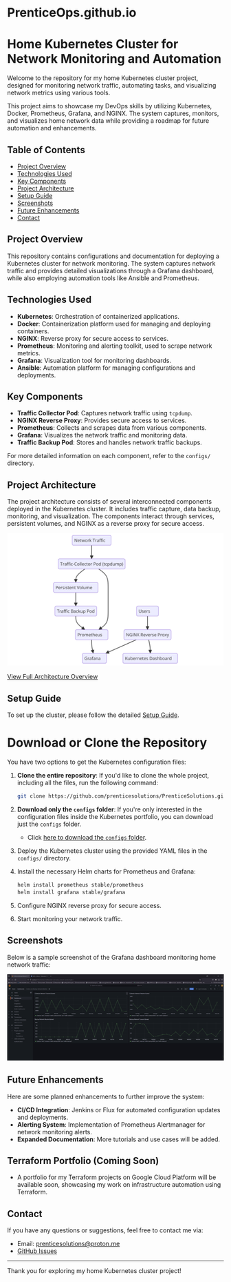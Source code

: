 # PrenticeOps.github.io

# Home Kubernetes Cluster for Network Monitoring and Automation

Welcome to the repository for my home Kubernetes cluster project, designed for monitoring network traffic, automating tasks, and visualizing network metrics using various tools.

This project aims to showcase my DevOps skills by utilizing Kubernetes, Docker, Prometheus, Grafana, and NGINX. The system captures, monitors, and visualizes home network data while providing a roadmap for future automation and enhancements.

## Table of Contents
- [Project Overview](#project-overview)
- [Technologies Used](#technologies-used)
- [Key Components](#key-components)
- [Project Architecture](#project-architecture)
- [Setup Guide](#setup-guide)
- [Screenshots](#screenshots)
- [Future Enhancements](#future-enhancements)
- [Contact](#contact)

## Project Overview

This repository contains configurations and documentation for deploying a Kubernetes cluster for network monitoring. The system captures network traffic and provides detailed visualizations through a Grafana dashboard, while also employing automation tools like Ansible and Prometheus.

## Technologies Used

- **Kubernetes**: Orchestration of containerized applications.
- **Docker**: Containerization platform used for managing and deploying containers.
- **NGINX**: Reverse proxy for secure access to services.
- **Prometheus**: Monitoring and alerting toolkit, used to scrape network metrics.
- **Grafana**: Visualization tool for monitoring dashboards.
- **Ansible**: Automation platform for managing configurations and deployments.

## Key Components

- **Traffic Collector Pod**: Captures network traffic using `tcpdump`.
- **NGINX Reverse Proxy**: Provides secure access to services.
- **Prometheus**: Collects and scrapes data from various components.
- **Grafana**: Visualizes the network traffic and monitoring data.
- **Traffic Backup Pod**: Stores and handles network traffic backups.

For more detailed information on each component, refer to the `configs/` directory.

## Project Architecture

The project architecture consists of several interconnected components deployed in the Kubernetes cluster. It includes traffic capture, data backup, monitoring, and visualization. The components interact through services, persistent volumes, and NGINX as a reverse proxy for secure access.

![Project Architecture](/kubernetes-portfolio/images/diagram.png)

[View Full Architecture Overview](/kubernetes-portfolio/architecture.md)

## Setup Guide

To set up the cluster, please follow the detailed [Setup Guide](/kubernetes-portfolio/setup.html).

# Download or Clone the Repository

You have two options to get the Kubernetes configuration files:

1. **Clone the entire repository**:
    If you'd like to clone the whole project, including all the files, run the following command:

    ```bash
    git clone https://github.com/prenticesolutions/PrenticeSolutions.github.io.git
    ```

2. **Download only the `configs` folder**:
    If you're only interested in the configuration files inside the Kubernetes portfolio, you can download just the `configs` folder.

    - Click [here to download the `configs` folder](https://github.com/prenticesolutions/PrenticeSolutions.github.io/tree/main/kubernetes-portfolio/configs).

3. Deploy the Kubernetes cluster using the provided YAML files in the `configs/` directory.

4. Install the necessary Helm charts for Prometheus and Grafana:
    ```bash
    helm install prometheus stable/prometheus
    helm install grafana stable/grafana
    ```

5. Configure NGINX reverse proxy for secure access.

6. Start monitoring your network traffic.

## Screenshots

Below is a sample screenshot of the Grafana dashboard monitoring home network traffic:

![Grafana Dashboard](/kubernetes-portfolio/images/grafana-dashboard.png)

## Future Enhancements

Here are some planned enhancements to further improve the system:

- **CI/CD Integration**: Jenkins or Flux for automated configuration updates and deployments.
- **Alerting System**: Implementation of Prometheus Alertmanager for network monitoring alerts.
- **Expanded Documentation**: More tutorials and use cases will be added.

## Terraform Portfolio (Coming Soon)

- A portfolio for my Terraform projects on Google Cloud Platform will be available soon, showcasing my work on infrastructure automation using Terraform.

## Contact

If you have any questions or suggestions, feel free to contact me via:

- Email: prenticesolutions@proton.me
- [GitHub Issues](https://github.com/prenticesolutions/PrenticeSolutions.github.io/issues)

---

Thank you for exploring my home Kubernetes cluster project!
